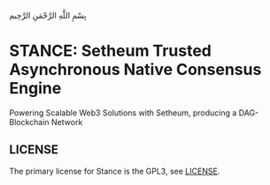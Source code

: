 بِسْمِ اللَّهِ الرَّحْمَنِ الرَّحِيم

# STANCE: Setheum Trusted Asynchronous Native Consensus Engine

Powering Scalable Web3 Solutions with Setheum, producing a DAG-Blockchain Network


## LICENSE
The primary license for Stance is the GPL3, see [LICENSE](https://github.com/Setheum-Labs/Stance/blob/main/LICENSE.md).
